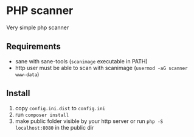 # PHP scanner

Very simple php scanner

## Requirements

- sane with sane-tools (`scanimage` executable in PATH)
- http user must be able to scan with scanimage (`usermod -aG scanner www-data`)

## Install

1. copy `config.ini.dist` to `config.ini`
2. run `composer install`
3. make public folder visible by your http server or run `php -S localhost:8080` in the public dir  
